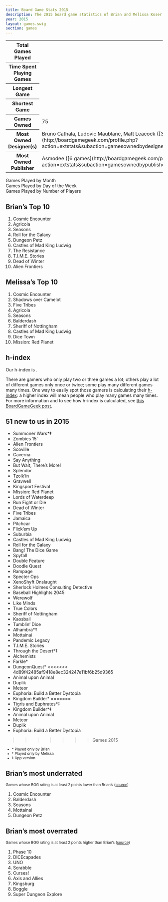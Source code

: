 ```yaml
---
title: Board Game Stats 2015
description: The 2015 board game statistics of Brian and Melissa Koser
year: 2015
layout: games.swig
section: games
---
```


<table class="vertical-table">
    <tr>
        <th>Total Games Played</th>
        <td id="total-played"></td>
    </tr>
    <tr>
        <th>Time Spent Playing Games</th>
        <td id="time-spent"></td>
    </tr>
    <tr>
        <th>Longest Game</th>
        <td id="longest"></td>
    </tr>
    <tr>
        <th>Shortest Game</th>
        <td id="shortest"></td>
    </tr>
    <tr>
        <th>Games Owned</th>
        <td id="owned-count">75</td>
    </tr>
    <tr>
        <th>Most Owned Designer(s)</th>
        <td id="most-owned-designer">Bruno Cathala, Ludovic Maublanc, Matt Leacock ([3 games each](http://boardgamegeek.com/profile.php?action=extstats&subaction=gamesownedbydesigner&username=briankoser))</td>
    </tr>
    <tr>
        <th>Most Owned Publisher</th>
        <td id="most-owned-publisher">Asmodee ([6 games](http://boardgamegeek.com/profile.php?action=extstats&subaction=gamesownedbypublisher&username=briankoser))</td>
    </tr>
</table>

<section>
    <div class="ct-played-by-month ct-chart ct-golden-section ct-wide-bar"></div>
    <div class="chart-caption">Games Played by Month</div>
</section>

<section>
    <div class="ct-played-by-day ct-chart ct-golden-section ct-wide-bar"></div>
    <div class="chart-caption">Games Played by Day of the Week</div>
</section>

<section>
    <div class="ct-played-by-player-count ct-chart ct-golden-section ct-wide-bar"></div>
    <div class="chart-caption">Games Played by Number of Players</div>
</section>

<!--<section>
    <div class="ct-owned-by-year ct-chart ct-golden-section ct-wide-bar"></div>
    <div class="chart-caption">Games Owned by Year Published ([source](http://boardgamegeek.com/profile.php?action=extstats&subaction=gamesownedbyyear&username=briankoser))</div>
</section>
1906: 1
1948: 1
1949: 1
1960: 1
1972: 2
1981: 1
1982: 1
1984: 1
1988: 1
1989: 1
1995: 1
1997: 2
1999: 1
2001: 1
2004: 2
2005: 4
2006: 2
2007: 2
2008: 4
2009: 4
2010: 4
2011: 6
2012: 4
2013: 6
2014: 14
2015: 9-->


<!--<div class="ct-listed-by-total-played ct-chart ct-golden-section"></div>
<div class="chart-caption">Games by Number of Times Played</div>-->

<!--<div class="ct-listed-by-minutes ct-chart ct-golden-section"></div>
<div class="chart-caption">Games by Total Minutes Played</div>-->

<!-- graph: games Brian won by % (min. 2 games played) -->

<!-- graph: games Melissa won by % (min. 2 games played) -->
                
## Brian’s Top 10
1. Cosmic Encounter
1. Agricola
1. Seasons
1. Roll for the Galaxy
1. Dungeon Petz
1. Castles of Mad King Ludwig
1. The Resistance
1. T.I.M.E. Stories
1. Dead of Winter
1. Alien Frontiers

## Melissa’s Top 10
1. Cosmic Encounter
1. Shadows over Camelot
1. Five Tribes
1. Agricola
1. Seasons
1. Balderdash
1. Sheriff of Nottingham
1. Castles of Mad King Ludwig
1. Dice Town
1. Mission: Red Planet
                
## h‐index
Our h-index is <span id="hindex"></span>.

There are gamers who only play two or three games a lot; others play a lot of different games only once or twice; some play many different games many times. One way to easily spot those gamers is calculating their [h-index](http://en.wikipedia.org/wiki/H-index): a higher index will mean people who play many games many times. For more information and to see how h-index is calculated, see [this BoardGameGeek post](boardgamegeek.com/thread/953084/whats-your-h-index).

## 51 new to us in 2015
- Summoner Wars*‡
- Zombies 15'
- Alien Frontiers
- Scoville
- Caverna
- Say Anything
- But Wait, There’s More!
- Splendor
- Tzolk’in
- Gravwell
- Kingsport Festival
- Mission: Red Planet
- Lords of Waterdeep
- Run Fight or Die
- Dead of Winter
- Five Tribes
- Jamaica
- Pitchcar
- Flick’em Up
- Suburbia
- Castles of Mad King Ludwig
- Roll for the Galaxy
- Bang! The Dice Game
- Spyfall
- Double Feature
- Doodle Quest
- Rampage
- Specter Ops
- XenoShyft Onslaught
- Sherlock Holmes Consulting Detective
- Baseball Highlights 2045
- Werewolf
- Like Minds
- True Colors
- Sheriff of Nottingham
- Kaosball
- Tumblin’ Dice
- Alhambra*‡
- Mottainai
- Pandemic Legacy
- T.I.M.E. Stories
- Through the Desert*‡
- Alchemists
- Farkle*
- DungeonQuest*
<<<<<<< 4d89f42485af9418e8ec324247e11bf6b25d9365
- Animal upon Animal
- Duplik
- Meteor
- Euphoria: Build a Better Dystopia
- Kingdom Builder* 
=======
- Tigris and Euphrates*‡
- Kingdom Builder*‡
- Animal upon Animal
- Meteor
- Duplik
- Euphoria: Build a Better Dystopia
>>>>>>> Games 2015

<small>
<ul>
    <li class="no-list-type">* Played only by Brian
    <li class="no-list-type">† Played only by Melissa
    <li class="no-list-type">‡ App version
</ul>
</small>

## Brian’s most underrated
<small>Games whose BGG rating is at least 2 points lower than Brian’s ([source](http://boardgamegeek.com/collection/user/briankoser?rated=1&ff=1&sort=underrated&sortdir=desc&columns=title|bggrating|rating&hiddencolumns=delta))</small>
1. Cosmic Encounter
1. Balderdash
1. Seasons
1. Mottainai
1. Dungeon Petz

## Brian’s most overrated
<small>Games whose BGG rating is at least 2 points higher than Brian’s ([source](http://boardgamegeek.com/collection/user/briankoser?rated=1&ff=1&sort=overrated&sortdir=asc&columns=title|bggrating|rating&hiddencolumns=delta))</small>
1. Phase 10
1. DICEcapades
1. UNO
1. Scrabble
1. Curses!
1. Axis and Allies
1. Kingsburg
1. Boggle
1. Super Dungeon Explore